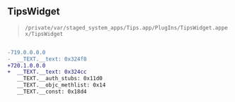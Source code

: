 ## TipsWidget

> `/private/var/staged_system_apps/Tips.app/PlugIns/TipsWidget.appex/TipsWidget`

```diff

-719.0.0.0.0
-  __TEXT.__text: 0x324f8
+720.1.0.0.0
+  __TEXT.__text: 0x324cc
   __TEXT.__auth_stubs: 0x11d0
   __TEXT.__objc_methlist: 0x14
   __TEXT.__const: 0x18d4

```
